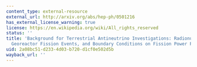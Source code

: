 ```yaml
---
content_type: external-resource
external_url: http://arxiv.org/abs/hep-ph/0501216
has_external_license_warning: true
license: https://en.wikipedia.org/wiki/All_rights_reserved
status: ''
title: 'Background for Terrestrial Antineutrino Investigations: Radionuclide Distribution,
  Georeactor Fission Events, and Boundary Conditions on Fission Power Production'
uid: 2a08bc51-d233-4d03-b720-d1cf0e502d5b
wayback_url: ''
---
```

